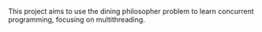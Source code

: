This project aims to use the dining philosopher problem to learn concurrent programming, focusing on multithreading.
